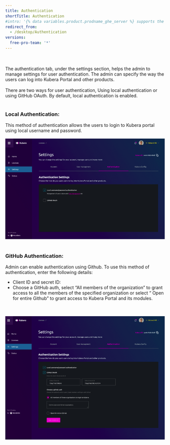 ```yaml
---
title: Authentication 
shortTitle: Authentication
#intro: '{% data variables.product.prodname_ghe_server %} supports the same powerful API available on {% data variables.product.prodname_dotcom_the_website %} as well as its own set of API endpoints.' 
redirect_from:
  - /desktop/Authentication
versions:
  free-pro-team: '*'
---
```

<br><br>
The authentication tab, under the settings section, helps the admin to manage settings for user authentication. The admin can specify the way the users can log into Kubera Portal and other products.
<br><br>
There are two ways for user authentication, Using local authentication or using GitHub OAuth. By default, local authentication is enabled.
<br><br>

### Local Authentication:

This method of authentication allows the users to login to Kubera portal using local username and password.
<br><br>
<a href="/assets/images/authentication1.png"><img class="image-with-border" src="/assets/images/authentication1.png"></a>
<br><br>

### GitHub Authentication:

Admin can enable authentication using Github. To use this method of authentication, enter the following details:
* Client ID and secret ID:
* Choose a GitHub auth, select “All members of the organization”  to grant access to all the members of the specified organization or select “  Open for entire Github” to  grant access to Kubera Portal and its modules.

<br><br>
<a href="/assets/images/authentication2.png"><img class="image-with-border" src="/assets/images/authentication2.png"></a>
<br><br>

